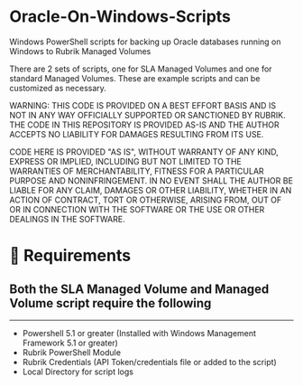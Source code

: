 # Oracle-On-Windows-Scripts
Windows PowerShell scripts for backing up Oracle databases running on Windows to Rubrik Managed Volumes

There are 2 sets of scripts, one for SLA Managed Volumes and one for standard Managed Volumes. These are example scripts and can be customized as necessary. 

WARNING: THIS CODE IS PROVIDED ON A BEST EFFORT BASIS AND IS NOT IN ANY WAY OFFICIALLY SUPPORTED OR SANCTIONED BY RUBRIK. THE CODE IN THIS REPOSITORY IS PROVIDED AS-IS AND THE AUTHOR ACCEPTS NO LIABILITY FOR DAMAGES RESULTING FROM ITS USE.

CODE HERE IS PROVIDED "AS IS", WITHOUT WARRANTY OF ANY KIND, EXPRESS OR IMPLIED, INCLUDING BUT NOT LIMITED TO THE WARRANTIES OF MERCHANTABILITY, FITNESS FOR A PARTICULAR PURPOSE AND NONINFRINGEMENT. IN NO EVENT SHALL THE AUTHOR BE LIABLE FOR ANY CLAIM, DAMAGES OR OTHER LIABILITY, WHETHER IN AN ACTION OF CONTRACT, TORT OR OTHERWISE, ARISING FROM, OUT OF OR IN CONNECTION WITH THE SOFTWARE OR THE USE OR OTHER DEALINGS IN THE SOFTWARE.

# :hammer: Requirements
## Both the SLA Managed Volume and Managed Volume script require the following
------------------------------------------------------------
- Powershell 5.1 or greater (Installed with Windows Management Framework 5.1 or greater)
- Rubrik PowerShell Module
- Rubrik Credentials (API Token/credentials file or added to the script)
- Local Directory for script logs
